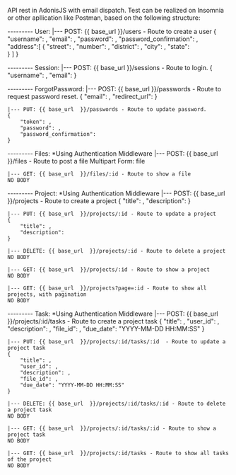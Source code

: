API rest in AdonisJS with email dispatch.
Test can be realized on Insomnia or other apllication like Postman, based on the following structure:

--------- User:
	|--- POST: {{ base_url  }}/users - Route to create a user 
	{
		"username": ,
		"email": ,
		"password": ,
		"password_confirmation": ,
		"address":[
		{
			"street": ,
			"number": ,
			"district": ,
			"city": ,
			"state": 		
		}
			]
	}

--------- Session:
	|--- POST: {{ base_url  }}/sessions - Route to login.
	{
		"username": ,
		"email": 
	}

--------- ForgotPassword:
	|--- POST: {{ base_url  }}/passwords - Route to request password reset.
	{
		"email": ,
		"redirect_url": 
	}

	|--- PUT: {{ base_url  }}/passwords - Route to update password.
	{
		"token": ,
		"password": ,
		"password_confirmation": 
	}

--------- Files: *Using Authentication Middleware
	|--- POST: {{ base_url  }}/files - Route to post a file
	Multipart Form:
	file

	|--- GET: {{ base_url  }}/files/:id - Route to show a file
	NO BODY

--------- Project: *Using Authentication Middleware 
	|--- POST: {{ base_url  }}/projects - Route to create a project
	{
		"title": ,
		"description": 
	}

	|--- PUT: {{ base_url  }}/projects/:id - Route to update a project
	{
		"title": ,
		"description": 
	}

	|--- DELETE: {{ base_url  }}/projects/:id - Route to delete a project
	NO BODY

	|--- GET: {{ base_url  }}/projects/:id - Route to show a project
	NO BODY

	|--- GET: {{ base_url  }}/projects?page=:id - Route to show all projects, with pagination
	NO BODY

--------- Task: *Using Authentication Middleware 
	|--- POST: {{ base_url  }}/projects/:id/tasks - Route to create a project task
	{
		"title": ,
		"user_id": ,
		"description": ,
		"file_id": ,
		"due_date": "YYYY-MM-DD HH:MM:SS"
	}

	|--- PUT: {{ base_url  }}/projects/:id/tasks/:id  - Route to update a project task
	{
		"title": ,
		"user_id": ,
		"description": ,
		"file_id": ,
		"due_date": "YYYY-MM-DD HH:MM:SS"
	}

	|--- DELETE: {{ base_url  }}/projects/:id/tasks/:id - Route to delete a project task
	NO BODY

	|--- GET: {{ base_url  }}/projects/:id/tasks/:id - Route to show a project task
	NO BODY

	|--- GET: {{ base_url  }}/projects/:id/tasks - Route to show all tasks of the project
	NO BODY
